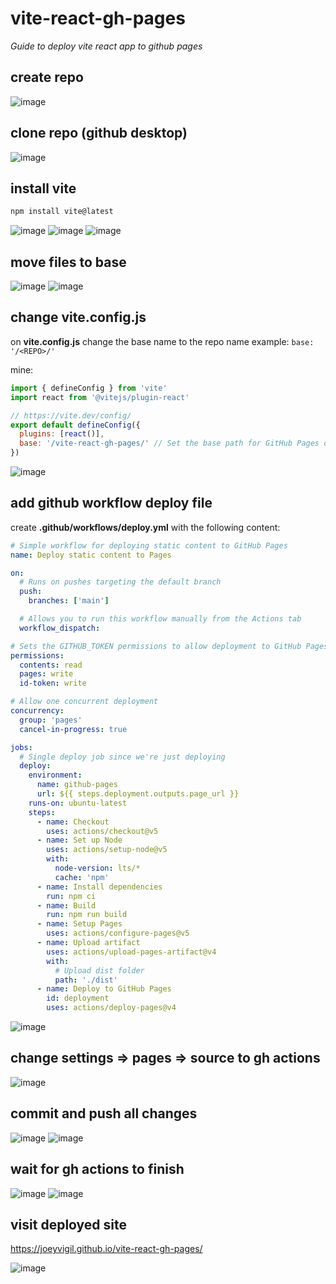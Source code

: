 # vite-react-gh-pages
*Guide to deploy vite react app to github pages*

## create repo

![image](images/1.jpg)

## clone repo (github desktop)

![image](images/2.jpg)

## install vite

```bash
npm install vite@latest 
```

![image](images/3.jpg)
![image](images/4.jpg)
![image](images/5.jpg)

## move files to base

![image](images/6.jpg)
![image](images/7.jpg)

## change vite.config.js


on **vite.config.js** change the base name to the repo name
example: ```base: '/<REPO>/' ```

mine:
```javascript
import { defineConfig } from 'vite'
import react from '@vitejs/plugin-react'

// https://vite.dev/config/
export default defineConfig({
  plugins: [react()],
  base: '/vite-react-gh-pages/' // Set the base path for GitHub Pages deployment
})
```
![image](images/8.jpg)

## add github workflow deploy file

create **.github/workflows/deploy.yml** with the following content:
```yaml
# Simple workflow for deploying static content to GitHub Pages
name: Deploy static content to Pages

on:
  # Runs on pushes targeting the default branch
  push:
    branches: ['main']

  # Allows you to run this workflow manually from the Actions tab
  workflow_dispatch:

# Sets the GITHUB_TOKEN permissions to allow deployment to GitHub Pages
permissions:
  contents: read
  pages: write
  id-token: write

# Allow one concurrent deployment
concurrency:
  group: 'pages'
  cancel-in-progress: true

jobs:
  # Single deploy job since we're just deploying
  deploy:
    environment:
      name: github-pages
      url: ${{ steps.deployment.outputs.page_url }}
    runs-on: ubuntu-latest
    steps:
      - name: Checkout
        uses: actions/checkout@v5
      - name: Set up Node
        uses: actions/setup-node@v5
        with:
          node-version: lts/*
          cache: 'npm'
      - name: Install dependencies
        run: npm ci
      - name: Build
        run: npm run build
      - name: Setup Pages
        uses: actions/configure-pages@v5
      - name: Upload artifact
        uses: actions/upload-pages-artifact@v4
        with:
          # Upload dist folder
          path: './dist'
      - name: Deploy to GitHub Pages
        id: deployment
        uses: actions/deploy-pages@v4

```

![image](images/9.jpg)

## change settings => pages => source to gh actions

![image](images/13.jpg)

## commit and push all changes
![image](images/10.jpg)
![image](images/11.jpg)

## wait for gh actions to finish

![image](images/15.jpg)
![image](images/16.jpg)

## visit deployed site

https://joeyvigil.github.io/vite-react-gh-pages/

![image](images/14.jpg)